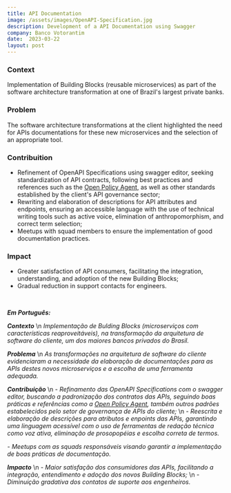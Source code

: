 ```yaml
---
title: API Documentation
image: /assets/images/OpenAPI-Specification.jpg
description: Development of a API Documentation using Swagger
company: Banco Votorantim
date:  2023-03-22
layout: post
---
```


### Context ###

Implementation of Building Blocks (reusable microservices) as part of the software architecture transformation at one of Brazil's largest private banks.

### Problem ###

The software architecture transformations at the client highlighted the need for APIs documentations for these new microservices and the selection of an appropriate tool.

### Contribuition ###

- Refinement of OpenAPI Specifications using swagger editor, seeking standardization of API contracts, following best practices and references such as the [Open Policy Agent](https://www.openpolicyagent.org/), as well as other standards established by the client's API governance sector;
- Rewriting and elaboration of descriptions for API attributes and endpoints, ensuring an accessible language with the use of technical writing tools such as active voice, elimination of anthropomorphism, and correct term selection;
- Meetups with squad members to ensure the implementation of good documentation practices.

### Impact ###

- Greater satisfaction of API consumers, facilitating the integration, understanding, and adoption of the new Building Blocks;
- Gradual reduction in support contacts for engineers.

<br />

***Em Português:***
<br />

***Contexto***
\n *Implementação de Bulding Blocks (microserviços com características reaproveitáveis), na transformação da arquitetura de software do cliente, um dos maiores bancos privados do Brasil.*
<br />

***Problema***
\n *As transformações na arquitetura de software do cliente evidenciaram a necessidade da elaboração de documentações para as APIs destes novos microserviços e a escolha de uma ferramenta adequada.*
<br />

***Contribuição***
\n *- Refinamento das OpenAPI Specifications com o swagger editor, buscando a padronização dos contratos das APIs, seguindo boas práticas e referências como a [Open Policy Agent](https://www.openpolicyagent.org/), também outros padrões estabelecidos pelo setor de governança de APIs do cliente;*
\n *- Reescrita e elaboração de descrições para atributos e enpoints das APIs, garantindo uma linguagem acessível com o uso de ferramentas de redação técnica como voz ativa, eliminação de prosopopéias e escolha correta de termos.*

*- Meetups com as squads responsáveis visando garantir a implementação de boas práticas de documentação.*
<br />

***Impacto***
\n *- Maior satisfação dos consumidores das APIs, facilitando a integração, entendimento e adoção dos novos Building Blocks;*
\n *- Diminuição gradativa dos contatos de suporte aos engenheiros.*